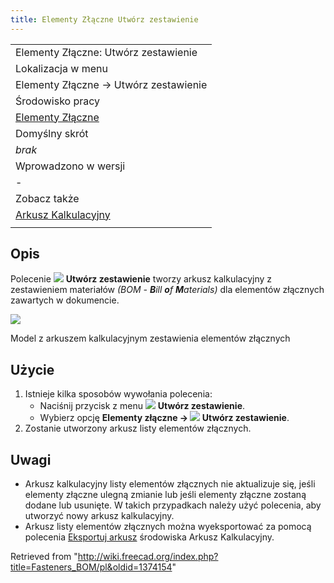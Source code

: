 ```yaml
---
title: Elementy Złączne Utwórz zestawienie
---
```


|                                                                             |
| --------------------------------------------------------------------------- |
| Elementy Złączne: Utwórz zestawienie                                        |
| Lokalizacja w menu                                                          |
| Elementy Złączne → Utwórz zestawienie                                       |
| Środowisko pracy                                                            |
| [Elementy Złączne](/Fasteners_Workbench/pl "Fasteners Workbench/pl")        |
| Domyślny skrót                                                              |
| _brak_                                                                      |
| Wprowadzono w wersji                                                        |
| -                                                                           |
| Zobacz także                                                                |
| [Arkusz Kalkulacyjny](/Spreadsheet_Workbench/pl "Spreadsheet Workbench/pl") |
|                                                                             |

## Opis

Polecenie ![](/images/Fasteners_BOM.svg) **Utwórz zestawienie** tworzy arkusz kalkulacyjny z zestawieniem materiałów _(BOM - **B**ill **o**f **M**aterials)_ dla elementów złącznych zawartych w dokumencie.

![](/images/Fasteners_BOM_Example.png)

Model z arkuszem kalkulacyjnym zestawienia elementów złącznych

## Użycie

1. Istnieje kilka sposobów wywołania polecenia:
   - Naciśnij przycisk z menu ![](/images/Fasteners_BOM.svg) **Utwórz zestawienie**.
   - Wybierz opcję **Elementy złączne → ![](/images/Fasteners_BOM.svg) Utwórz zestawienie**.
2. Zostanie utworzony arkusz listy elementów złącznych.

## Uwagi

- Arkusz kalkulacyjny listy elementów złącznych nie aktualizuje się, jeśli elementy złączne ulegną zmianie lub jeśli elementy złączne zostaną dodane lub usunięte. W takich przypadkach należy użyć polecenia, aby utworzyć nowy arkusz kalkulacyjny.
- Arkusz listy elementów złącznych można wyeksportować za pomocą polecenia [Eksportuj arkusz](/Spreadsheet_Export/pl "Spreadsheet Export/pl") środowiska Arkusz Kalkulacyjny.

Retrieved from "<http://wiki.freecad.org/index.php?title=Fasteners_BOM/pl&oldid=1374154>"
